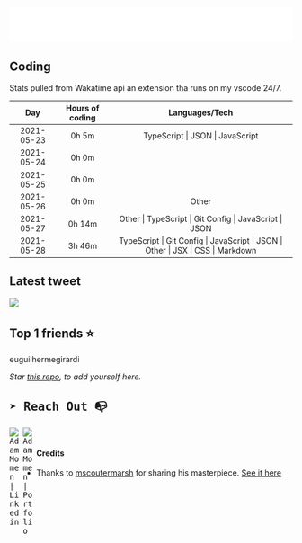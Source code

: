 
![test image size](/assets/welcome_message.gif)

## Coding
Stats pulled from Wakatime api an extension tha runs on my vscode 24/7.

|Day|Hours of coding|Languages/Tech|
|:-:|:-:|:-:|
|2021-05-23|0h 5m|TypeScript &#124; JSON &#124; JavaScript|
|2021-05-24|0h 0m||
|2021-05-25|0h 0m||
|2021-05-26|0h 0m|Other|
|2021-05-27|0h 14m|Other &#124; TypeScript &#124; Git Config &#124; JavaScript &#124; JSON|
|2021-05-28|3h 46m|TypeScript &#124; Git Config &#124; JavaScript &#124; JSON &#124; Other &#124; JSX &#124; CSS &#124; Markdown|

## Latest tweet
[<img src="<tweet-image-url>" width="400">](<tweet-url>)

## Top 1 friends ⭐️
euguilhermegirardi

*Star [this repo](https://github.com/AdamMomen/AdamMomen), to add yourself here.*


<samp>

## ➤ Reach Out :mailbox_with_no_mail:

>
  <a href="https://www.linkedin.com/in/adam-momen-99596275/">
     <img align="left" alt="Adam Momen | Linkedin" width="24px" src="./assets/Linkedin.svg" />
   </a>

   <a href="https://adammomen.com/">
     <img align="left" alt="Adam Momen | Portfolio" width="24px" src="./assets/web.svg" />
   </a>

</samp>

<br>

#### Credits
* Thanks to [mscoutermarsh](https://github.com/mscoutermarsh) for sharing his masterpiece. [See it here](https://github.com/mscoutermarsh/mscoutermarsh)